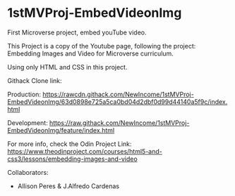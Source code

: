 # 1stMVProj-EmbedVideonImg
First Microverse project, embed youTube video.

This Project is a copy of the Youtube page, following the project: Embedding Images and Video for Microverse curriculum.

Using only HTML and CSS in this project.


Githack Clone link:

Production: 
https://rawcdn.githack.com/NewIncome/1stMVProj-EmbedVideonImg/63d0898e725a5ca0bd04d2dbf0d99d44140a5f9c/index.html

Development: 
https://raw.githack.com/NewIncome/1stMVProj-EmbedVideonImg/feature/index.html



For more info, check the Odin Project Link:
    https://www.theodinproject.com/courses/html5-and-css3/lessons/embedding-images-and-video



Collaborators:
- Allison Peres & J.Alfredo Cardenas
